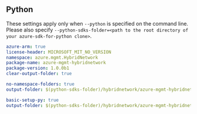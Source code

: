 ## Python

These settings apply only when `--python` is specified on the command line.
Please also specify `--python-sdks-folder=<path to the root directory of your azure-sdk-for-python clone>`.

```yaml $(python) && $(track2)
azure-arm: true
license-header: MICROSOFT_MIT_NO_VERSION
namespace: azure.mgmt.HybridNetwork
package-name: azure-mgmt-hybridnetwork
package-version: 1.0.0b1
clear-output-folder: true
```

```yaml $(python) && $(python-mode) == 'update' && $(track2)
no-namespace-folders: true
output-folder: $(python-sdks-folder)/hybridnetwork/azure-mgmt-hybridnetwork/azure/mgmt/hybridnetwork
```

``` yaml $(python) && $(python-mode) == 'create' && $(track2)
basic-setup-py: true
output-folder: $(python-sdks-folder)/hybridnetwork/azure-mgmt-hybridnetwork
```